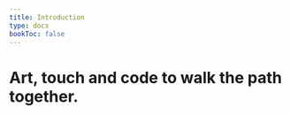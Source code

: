 ```yaml
---
title: Introduction
type: docs
bookToc: false
---
```


# Art, touch and code to walk the path together.



